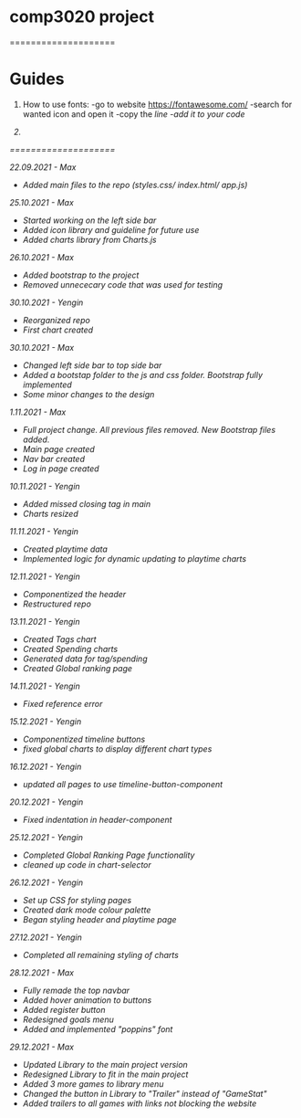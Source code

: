 # comp3020 project
====================

# Guides
1) How to use fonts:
-go to website https://fontawesome.com/
-search for wanted icon and open it
-copy the <i class...> line
-add it to your code

2)
====================


22.09.2021 - Max
- Added main files to the repo (styles.css/ index.html/ app.js)

25.10.2021 - Max
- Started working on the left side bar
- Added icon library and guideline for future use 
- Added charts library from Charts.js

26.10.2021 - Max
- Added bootstrap to the project
- Removed unnececary code that was used for testing 

30.10.2021 - Yengin
- Reorganized repo
- First chart created

30.10.2021 - Max
- Changed left side bar to top side bar
- Added a bootstap folder to the js and css folder. Bootstrap fully implemented
- Some minor changes to the design

1.11.2021 - Max
- Full project change. All previous files removed. New Bootstrap files added. 
- Main page created
- Nav bar created
- Log in page created

10.11.2021 - Yengin
- Added missed closing tag in main
- Charts resized

11.11.2021 - Yengin
- Created playtime data
- Implemented logic for dynamic updating to playtime charts

12.11.2021 - Yengin
- Componentized the header
- Restructured repo

13.11.2021 - Yengin
- Created Tags chart
- Created Spending charts
- Generated data for tag/spending
- Created Global ranking page

14.11.2021 - Yengin
- Fixed reference error

15.12.2021 - Yengin
- Componentized timeline buttons
- fixed global charts to display different chart types 

16.12.2021 - Yengin
- updated all pages to use timeline-button-component

20.12.2021 - Yengin
- Fixed indentation in header-component

25.12.2021 - Yengin
- Completed Global Ranking Page functionality
- cleaned up code in chart-selector

26.12.2021 - Yengin
- Set up CSS for styling pages
- Created dark mode colour palette
- Began styling header and playtime page

27.12.2021 - Yengin
- Completed all remaining styling of charts

28.12.2021 - Max
- Fully remade the top navbar
- Added hover animation to buttons
- Added register button
- Redesigned goals menu
- Added and implemented "poppins" font

29.12.2021 - Max
 - Updated Library to the main project version
 - Redesigned Library to fit in the main project
 - Added 3 more games to library menu
 - Changed the button in Library to "Trailer" instead of "GameStat"
 - Added trailers to all games with links not blocking the website